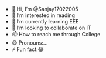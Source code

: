 - 👋 Hi, I’m @Sanjay17022005
- 👀 I’m interested in reading
- 🌱 I’m currently learning EEE
- 💞️ I’m looking to collaborate on IT
- 📫 How to reach me through College
- 😄 Pronouns:...
- ⚡ Fun fact:😂

<!---
Sanjay17022005/Sanjay17022005 is a ✨ special ✨ repository because its `README.md` (this file) appears on your GitHub profile.
You can click the Preview link to take a look at your changes.
--->
